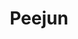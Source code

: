 ---
pid: CH750
title: Peejun
location_transcription: Right in the middle of uPenn like Wharton
zipcode: '95051'
outside_phl: 'Santa Clara CA '
neighborhood: 
age: '21'
age_range: 20-29
instagram: 
image_file_name: CH_750.jpg
proposal_transcription: i mean yes theyre not the smartest birds but they got big
  hearts
topic: Animals,Philadelphia
topic_summary: 0, 0
type: Sculpture Statue
keywords_other: pigeons
credit: Bily Chang
image_labels: 
twitter: 
facebook: 
permalink: "/monuments/ch750/"
layout: item-page
---